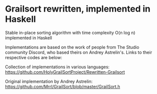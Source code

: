 # Grailsort rewritten, implemented in Haskell
Stable in-place sorting algorithm with time complexity O(n log n) implemented in Haskell

Implementations are based on the work of people from The Studio community Discord, who based theirs on Andrey Astrelin's. Links to their respective codes are below:

Collection of implementations in various languages:
https://github.com/HolyGrailSortProject/Rewritten-Grailsort

Original implementation by Andrey Astrelin:
https://github.com/Mrrl/GrailSort/blob/master/GrailSort.h
